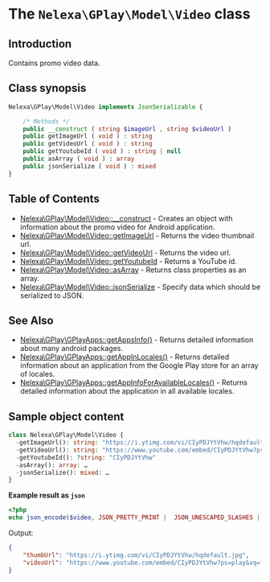 # The `Nelexa\GPlay\Model\Video` class

## Introduction
Contains promo video data.

## Class synopsis
```php
Nelexa\GPlay\Model\Video implements JsonSerializable {

    /* Methods */
    public __construct ( string $imageUrl , string $videoUrl ) 
    public getImageUrl ( void ) : string
    public getVideoUrl ( void ) : string
    public getYoutubeId ( void ) : string | null
    public asArray ( void ) : array
    public jsonSerialize ( void ) : mixed
}
```

## Table of Contents
* [Nelexa\GPlay\Model\Video::__construct](video.construct.md) - Creates an object with information about the promo video for Android application.
* [Nelexa\GPlay\Model\Video::getImageUrl](video.getimageurl.md) - Returns the video thumbnail url.
* [Nelexa\GPlay\Model\Video::getVideoUrl](video.getvideourl.md) - Returns the video url.
* [Nelexa\GPlay\Model\Video::getYoutubeId](video.getyoutubeid.md) - Returns a YouTube id.
* [Nelexa\GPlay\Model\Video::asArray](video.asarray.md) - Returns class properties as an array.
* [Nelexa\GPlay\Model\Video::jsonSerialize](video.jsonserialize.md) - Specify data which should be serialized to JSON.


## See Also
* [Nelexa\GPlay\GPlayApps::getAppsInfo()](../GPlayApps/gplayapps.getappsinfo.md) - Returns detailed information about many android packages.
* [Nelexa\GPlay\GPlayApps::getAppInLocales()](../GPlayApps/gplayapps.getappinlocales.md) - Returns detailed information about an application from the Google Play store for an array of locales.
* [Nelexa\GPlay\GPlayApps::getAppInfoForAvailableLocales()](../GPlayApps/gplayapps.getappinfoforavailablelocales.md) - Returns detailed information about the application in all available locales.
## Sample object content
```php
class Nelexa\GPlay\Model\Video {
  -getImageUrl(): string: "https://i.ytimg.com/vi/CIyPDJYtVhw/hqdefault.jpg"
  -getVideoUrl(): string: "https://www.youtube.com/embed/CIyPDJYtVhw?ps=play&vq=large&rel=0&autohide=1&showinfo=0"
  -getYoutubeId(): ?string: "CIyPDJYtVhw"
  -asArray(): array: …
  -jsonSerialize(): mixed: …
}
```
**Example result as `json`**
```php
<?php
echo json_encode($video, JSON_PRETTY_PRINT |  JSON_UNESCAPED_SLASHES | JSON_UNESCAPED_UNICODE | JSON_UNESCAPED_LINE_TERMINATORS);
```
Output:
```json
{
    "thumbUrl": "https://i.ytimg.com/vi/CIyPDJYtVhw/hqdefault.jpg",
    "videoUrl": "https://www.youtube.com/embed/CIyPDJYtVhw?ps=play&vq=large&rel=0&autohide=1&showinfo=0"
}
```

